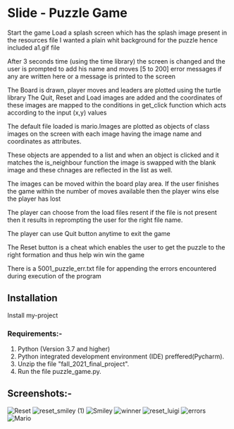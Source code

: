 # Slide - Puzzle Game

Start the game 
Load a splash screen which has the splash image present in the resources file
I wanted a plain whit background for the puzzle hence included a1.gif file

After 3 seconds time (using the time library) the screen is changed and the user is prompted to 
add his name and moves [5 to 200]
error messages if any are written here or a message is printed to the screen

The Board is drawn, player moves and leaders are plotted using the turtle library
The Quit, Reset and Load images are added and the coordinates of these images are mapped
to the conditions in get_click function which acts according to the input (x,y) values

The default file loaded is mario.Images are plotted as objects of class images on the screen
with each image having the image name and coordinates as attributes.
 
These objects are appended to a list and when an object is clicked and it
matches the is_neighbour function the image is swapped with the blank image and 
these chnages are reflected in the list as well.

The images can be moved within the board play area. If the user finishes the game within 
the number of moves available then the player wins else the player has lost 

The player can choose from the load files resent if the file is not present then 
it results in reprompting the user for the right file name.

The player can use Quit button anytime to exit the game

The Reset button is a cheat which enables the user to get the puzzle to the right formation and thus help win win the game

There is a 5001_puzzle_err.txt file for appending the errors encountered during execution of the program
## Installation
Install my-project 

### Requirements:-

 1. Python (Version 3.7 and higher)
 2. Python integrated development environment (IDE) preffered(Pycharm).
 3. Unzip the file "fall_2021_final_project".
 4. Run the file puzzle_game.py.

## Screenshots:-

![Reset](https://user-images.githubusercontent.com/65457905/156275267-7960d039-b6be-4f16-b196-13fd4f043c74.PNG)
![reset_smiley (1)](https://user-images.githubusercontent.com/65457905/156275268-10bfb46b-292a-4a50-8977-751109c6f9ff.png)
![Smiley](https://user-images.githubusercontent.com/65457905/156275409-454dce9c-1a43-42fe-93d5-3c7d48313ed8.PNG)
![winner](https://user-images.githubusercontent.com/65457905/156275273-94f064db-9dc1-43b8-ba70-09666613e772.PNG)
![reset_luigi](https://user-images.githubusercontent.com/65457905/156275274-0fcfbe0a-ac4f-40a0-9e9f-5f0479765cfd.PNG)
![errors](https://user-images.githubusercontent.com/65457905/156275275-034371ba-8ca6-4ad8-9c2f-20c6155721c6.PNG)
![Mario](https://user-images.githubusercontent.com/65457905/156275277-72d8e8a1-08cd-4201-804b-085d3ddce703.PNG)
